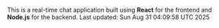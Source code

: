 This is a real-time chat application built using **React** for the frontend and **Node.js** for the backend.
Last updated: Sun Aug 31 04:09:58 UTC 2025
